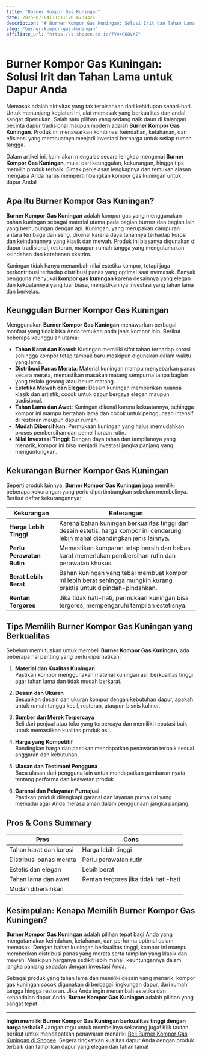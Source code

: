 ```yaml
---
title: "Burner Kompor Gas Kuningan"
date: 2025-07-04T11:11:28.673932Z
description: "# Burner Kompor Gas Kuningan: Solusi Irit dan Tahan Lama untuk Dapur Anda..."
slug: "burner-kompor-gas-kuningan"
affiliate_url: "https://s.shopee.co.id/7V44C68VX2"
---
```

# Burner Kompor Gas Kuningan: Solusi Irit dan Tahan Lama untuk Dapur Anda

Memasak adalah aktivitas yang tak terpisahkan dari kehidupan sehari-hari. Untuk menunjang kegiatan ini, alat memasak yang berkualitas dan andal sangat diperlukan. Salah satu pilihan yang sedang naik daun di kalangan pecinta dapur tradisional maupun modern adalah **Burner Kompor Gas Kuningan**. Produk ini menawarkan kombinasi keindahan, ketahanan, dan efisiensi yang membuatnya menjadi investasi berharga untuk setiap rumah tangga.

Dalam artikel ini, kami akan mengulas secara lengkap mengenai **Burner Kompor Gas Kuningan**, mulai dari keunggulan, kekurangan, hingga tips memilih produk terbaik. Simak penjelasan lengkapnya dan temukan alasan mengapa Anda harus mempertimbangkan kompor gas kuningan untuk dapur Anda!

## Apa Itu Burner Kompor Gas Kuningan?

**Burner Kompor Gas Kuningan** adalah kompor gas yang menggunakan bahan kuningan sebagai material utama pada bagian burner dan bagian lain yang berhubungan dengan api. Kuningan, yang merupakan campuran antara tembaga dan seng, dikenal karena daya tahannya terhadap korosi dan keindahannya yang klasik dan mewah. Produk ini biasanya digunakan di dapur tradisional, restoran, maupun rumah tangga yang mengutamakan keindahan dan ketahanan ekstrim.

Kuningan tidak hanya menambah nilai estetika kompor, tetapi juga berkontribusi terhadap distribusi panas yang optimal saat memasak. Banyak pengguna menyukai **kompor gas kuningan** karena desainnya yang elegan dan kekuatannya yang luar biasa, menjadikannya investasi yang tahan lama dan berkelas.

## Keunggulan Burner Kompor Gas Kuningan

Menggunakan **Burner Kompor Gas Kuningan** menawarkan berbagai manfaat yang tidak bisa Anda temukan pada jenis kompor lain. Berikut beberapa keunggulan utama:

- **Tahan Karat dan Korosi**: Kuningan memiliki sifat tahan terhadap korosi sehingga kompor tetap tampak baru meskipun digunakan dalam waktu yang lama.
- **Distribusi Panas Merata**: Material kuningan mampu menyebarkan panas secara merata, memastikan masakan matang sempurna tanpa bagian yang terlalu gosong atau belum matang.
- **Estetika Mewah dan Elegan**: Desain kuningan memberikan nuansa klasik dan artistik, cocok untuk dapur bergaya elegan maupun tradisional.
- **Tahan Lama dan Awet**: Kuningan dikenal karena kekuatannya, sehingga kompor ini mampu bertahan lama dan cocok untuk penggunaan intensif di restoran maupun dapur rumah.
- **Mudah Dibersihkan**: Permukaan kuningan yang halus memudahkan proses pembersihan dan pemeliharaan rutin.
- **Nilai Investasi Tinggi**: Dengan daya tahan dan tampilannya yang menarik, kompor ini bisa menjadi investasi jangka panjang yang menguntungkan.

## Kekurangan Burner Kompor Gas Kuningan

Seperti produk lainnya, **Burner Kompor Gas Kuningan** juga memiliki beberapa kekurangan yang perlu dipertimbangkan sebelum membelinya. Berikut daftar kekurangannya:

| **Kekurangan** | **Keterangan** |
|----------------|----------------|
| **Harga Lebih Tinggi** | Karena bahan kuningan berkualitas tinggi dan desain estetis, harga kompor ini cenderung lebih mahal dibandingkan jenis lainnya. |
| **Perlu Perawatan Rutin** | Memastikan kumparan tetap bersih dan bebas karat memerlukan pembersihan rutin dan perawatan khusus. |
| **Berat Lebih Berat** | Bahan kuningan yang tebal membuat kompor ini lebih berat sehingga mungkin kurang praktis untuk dipindah-pindahkan. |
| **Rentan Tergores** | Jika tidak hati-hati, permukaan kuningan bisa tergores, mempengaruhi tampilan estetisnya. |

## Tips Memilih Burner Kompor Gas Kuningan yang Berkualitas

Sebelum memutuskan untuk membeli **Burner Kompor Gas Kuningan**, ada beberapa hal penting yang perlu diperhatikan:

1. **Material dan Kualitas Kuningan**  
Pastikan kompor menggunakan material kuningan asli berkualitas tinggi agar tahan lama dan tidak mudah berkarat.

2. **Desain dan Ukuran**  
Sesuaikan desain dan ukuran kompor dengan kebutuhan dapur, apakah untuk rumah tangga kecil, restoran, ataupun bisnis kuliner.

3. **Sumber dan Merek Terpercaya**  
Beli dari penjual atau toko yang terpercaya dan memiliki reputasi baik untuk memastikan kualitas produk asli.

4. **Harga yang Kompetitif**  
Bandingkan harga dan pastikan mendapatkan penawaran terbaik sesuai anggaran dan kebutuhan.

5. **Ulasan dan Testimoni Pengguna**  
Baca ulasan dari pengguna lain untuk mendapatkan gambaran nyata tentang performa dan keawetan produk.

6. **Garansi dan Pelayanan Purnajual**  
Pastikan produk dilengkapi garansi dan layanan purnajual yang memadai agar Anda merasa aman dalam penggunaan jangka panjang.

## Pros & Cons Summary

| **Pros** | **Cons** |
|---|---|
| Tahan karat dan korosi | Harga lebih tinggi |  
| Distribusi panas merata | Perlu perawatan rutin |  
| Estetis dan elegan | Lebih berat |  
| Tahan lama dan awet | Rentan tergores jika tidak hati-hati |  
| Mudah dibersihkan |  |

## Kesimpulan: Kenapa Memilih Burner Kompor Gas Kuningan?

**Burner Kompor Gas Kuningan** adalah pilihan tepat bagi Anda yang mengutamakan keindahan, ketahanan, dan performa optimal dalam memasak. Dengan bahan kuningan berkualitas tinggi, kompor ini mampu memberikan distribusi panas yang merata serta tampilan yang klasik dan mewah. Meskipun harganya sedikit lebih mahal, keuntungannya dalam jangka panjang sepadan dengan investasi Anda.

Sebagai produk yang tahan lama dan memiliki desain yang menarik, kompor gas kuningan cocok digunakan di berbagai lingkungan dapur, dari rumah tangga hingga restoran. Jika Anda ingin menambah estetika dan kehandalan dapur Anda, **Burner Kompor Gas Kuningan** adalah pilihan yang sangat tepat.

---

**Ingin memiliki Burner Kompor Gas Kuningan berkualitas tinggi dengan harga terbaik?** Jangan ragu untuk membelinya sekarang juga! Klik tautan berikut untuk mendapatkan penawaran menarik: [Beli Burner Kompor Gas Kuningan di Shopee](https://s.shopee.co.id/7V44C68VX2). Segera tingkatkan kualitas dapur Anda dengan produk terbaik dan tampilkan dapur yang elegan dan tahan lama!